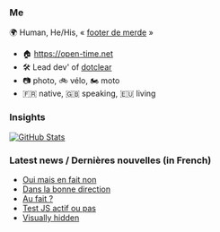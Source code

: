 ### Me

🌍 Human, He/His, « [footer de merde](https://open-time.net/post/2013/07/17/La-veritable-histoire-du-Footer-de-merde-) » 
* 🏠 https://open-time.net 
* 🛠️ Lead dev' of [dotclear](https://git.dotclear.org/dev/dotclear)
* 📷 photo, 🚲 vélo, 🏍️ moto 
* 🇫🇷 native, 🇬🇧 speaking, 🇪🇺 living

### Insights

[![GitHub Stats](https://github-readme-stats-sigma-five.vercel.app/api?username=franck-paul)](https://github.com/franck-paul)

### Latest news / Dernières nouvelles (in French)

<!-- BLOG-POST-LIST:START -->
- [Oui mais en fait non](https://open-time.net/post/2025/04/24/Oui-mais-en-fait-non)
- [Dans la bonne direction](https://open-time.net/post/2025/04/23/Dans-la-bonne-direction)
- [Au fait ?](https://open-time.net/post/2025/04/22/Au-fait)
- [Test JS actif ou pas](https://open-time.net/post/2025/04/21/Test-JS-actif-ou-pas)
- [Visually hidden](https://open-time.net/post/2025/04/20/Visually-hidden)
<!-- BLOG-POST-LIST:END -->

